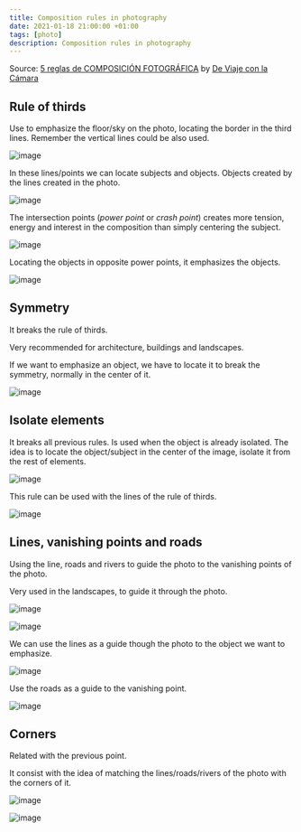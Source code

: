 ```yaml
---
title: Composition rules in photography
date: 2021-01-18 21:00:00 +01:00
tags: [photo]
description: Composition rules in photography
---
```


Source: [5 reglas de COMPOSICIÓN FOTOGRÁFICA](https://www.youtube.com/watch?v=4OT4vj8mvY8&t) by [De Viaje con la Cámara](https://www.youtube.com/channel/UCUmIjelYFYFpOyBC-MRIE1Q)

## Rule of thirds
Use to emphasize the floor/sky on the photo, locating the border in the third lines. Remember the vertical lines could be also used.

![image](20210118215451.jpg)

In these lines/points we can locate subjects and objects. Objects created by the lines created in the photo.

![image](20210118220020.jpg)

The intersection points (_power point_ or  _crash point_) creates more tension, energy and interest in the composition than simply centering the subject.

![image](20210118215802.jpg)

Locating the objects in opposite power points, it emphasizes the objects.

![image](20210118220333.jpg)


## Symmetry

It breaks the rule of thirds.

Very recommended for architecture, buildings and landscapes.

If we want to emphasize an object, we have to locate it to break the symmetry, normally in the center of it.

![image](20210118220902.jpg)

## Isolate elements

It breaks all previous rules. Is used when the object is already isolated. The idea is to locate the object/subject in the center of the image, isolate it from the rest of elements.

![image](20210118221338.jpg)

This rule can be used with the lines of the rule of thirds.

![image](20210118221852.jpg)

## Lines, vanishing points and roads
Using the line, roads and rivers to guide the photo to the vanishing points of the photo.

Very used in the landscapes, to guide it through the photo.

![image](20210118221852.jpg)

![image](20210118221955.jpg)

We can use the lines as a guide though the photo to the object we want to emphasize.

![image](20210118222035.jpg)

Use the roads as a guide to the vanishing point.

![image](20210118222156.jpg)

## Corners
Related with the previous point.

It consist with the idea of matching the lines/roads/rivers of the photo with the corners of it.

![image](20210118222526.jpg)

![image](20210118222545.jpg)